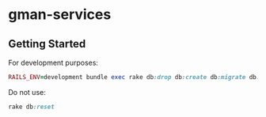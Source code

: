 # gman-services

## Getting Started

For development purposes:
```ruby
RAILS_ENV=development bundle exec rake db:drop db:create db:migrate db:seed:development
```

Do not use:
```ruby
rake db:reset
```
